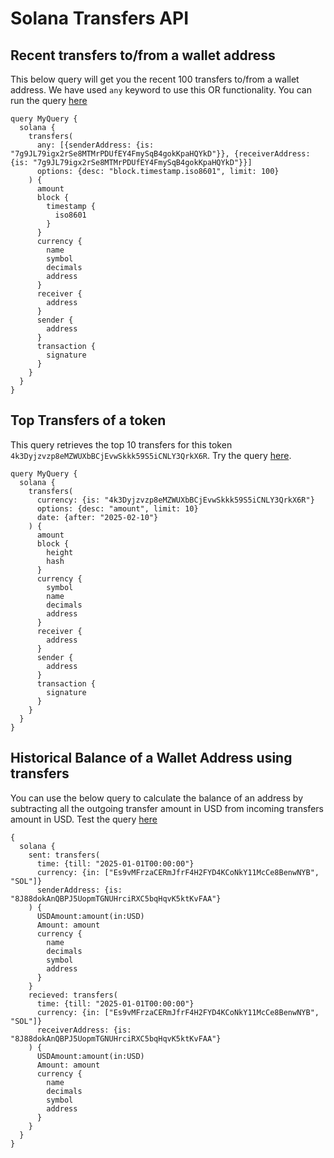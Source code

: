 # Solana Transfers API

## Recent transfers to/from a wallet address

This below query will get you the recent 100 transfers to/from a wallet address. We have used `any` keyword to use this OR functionality.
You can run the query [here](https://ide.bitquery.io/Transfers-of-an-address_1)

```
query MyQuery {
  solana {
    transfers(
      any: [{senderAddress: {is: "7g9JL79igx2rSe8MTMrPDUfEY4FmySqB4gokKpaHQYkD"}}, {receiverAddress: {is: "7g9JL79igx2rSe8MTMrPDUfEY4FmySqB4gokKpaHQYkD"}}]
      options: {desc: "block.timestamp.iso8601", limit: 100}
    ) {
      amount
      block {
        timestamp {
          iso8601
        }
      }
      currency {
        name
        symbol
        decimals
        address
      }
      receiver {
        address
      }
      sender {
        address
      }
      transaction {
        signature
      }
    }
  }
}
```

## Top Transfers of a token

This query retrieves the top 10 transfers for this token `4k3Dyjzvzp8eMZWUXbBCjEvwSkkk59S5iCNLY3QrkX6R`. Try the query [here](https://ide.bitquery.io/v1-top-transfers-of-a-solana-token_1).

```
query MyQuery {
  solana {
    transfers(
      currency: {is: "4k3Dyjzvzp8eMZWUXbBCjEvwSkkk59S5iCNLY3QrkX6R"}
      options: {desc: "amount", limit: 10}
      date: {after: "2025-02-10"}
    ) {
      amount
      block {
        height
        hash
      }
      currency {
        symbol
        name
        decimals
        address
      }
      receiver {
        address
      }
      sender {
        address
      }
      transaction {
        signature
      }
    }
  }
}

```

## Historical Balance of a Wallet Address using transfers

You can use the below query to calculate the balance of an address by subtracting all the outgoing transfer amount in USD from incoming transfers amount in USD. Test the query [here](https://ide.bitquery.io/solana-money-sent-and-recieved-by-an-address_5)

```
{
  solana {
    sent: transfers(
      time: {till: "2025-01-01T00:00:00"}
      currency: {in: ["Es9vMFrzaCERmJfrF4H2FYD4KCoNkY11McCe8BenwNYB", "SOL"]}
      senderAddress: {is: "8J88dokAnQBPJ5UopmTGNUHrciRXC5bqHqvK5ktKvFAA"}
    ) {
      USDAmount:amount(in:USD)
      Amount: amount
      currency {
        name
        decimals
        symbol
        address
      }
    }
    recieved: transfers(
      time: {till: "2025-01-01T00:00:00"}
      currency: {in: ["Es9vMFrzaCERmJfrF4H2FYD4KCoNkY11McCe8BenwNYB", "SOL"]}
      receiverAddress: {is: "8J88dokAnQBPJ5UopmTGNUHrciRXC5bqHqvK5ktKvFAA"}
    ) {
      USDAmount:amount(in:USD)
      Amount: amount
      currency {
        name
        decimals
        symbol
        address
      }
    }
  }
}

```
